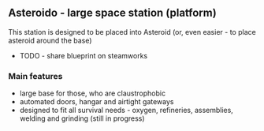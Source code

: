 ## Asteroido - large space station (platform)

This station is designed to be placed into Asteroid (or, even easier - to place asteroid around the base)

* TODO - share blueprint on steamworks

### Main features

* large base for those, who are claustrophobic
* automated doors, hangar and airtight gateways
* designed to fit all survival needs - oxygen, refineries, assemblies, welding and grinding (still in progress)

